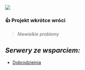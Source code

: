 ![](https://cdn.discordapp.com/attachments/901198788486631514/901198845852131448/Global-Boost.png)

### :+1: Projekt wkrótce wróci

> ###### Niewielkie problemy

## ***Serwery ze wsparciem:***
- [Dobrodziejnia](https://discord.gg/tDdgaJJ)
